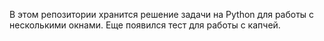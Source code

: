 В этом репозитории хранится решение задачи на Python для работы с несколькими окнами.
Еще появился тест для работы с капчей.